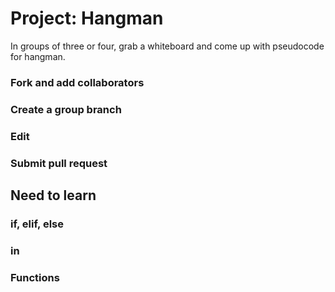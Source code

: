 # Project: Hangman

In groups of three or four, grab a whiteboard and come up with pseudocode for hangman.

### Fork and add collaborators
### Create a group branch
### Edit
### Submit pull request

## Need to learn
### if, elif, else
### in
### Functions
